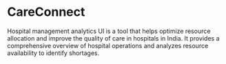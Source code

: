 # CareConnect
Hospital management analytics UI is a tool that helps optimize resource allocation and improve the quality of care in hospitals in India. It provides a comprehensive overview of hospital operations and analyzes resource availability to identify shortages.

